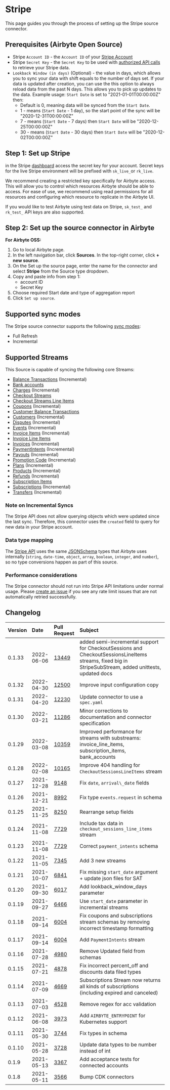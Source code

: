# Stripe

This page guides you through the process of setting up the Stripe source connector.



## Prerequisites (Airbyte Open Source)

* Stripe `Account ID` - the `Account ID` of your [Stripe Account](https://dashboard.stripe.com/settings/account)
* Stripe `Secret Key` - the `Secret Key` to be used with [authorized API calls](https://dashboard.stripe.com/apikeys) to retrieve your Stripe data. 
* `Lookback Window (in days)` (Optional) - the value in days, which allows you to sync your data with shift equals to the number of days set. If your data is updated after creation, you can use the this option to always reload data from the past N days. This allows you to pick up updates to the data. 
Example usage: `Start Date` is set to "2021-01-01T00:00:00Z" then:
    * Default is 0, meaning data will be synced from the `Start Date`.
    * 1 - means (`Start Date` - 1 day), so the start point of the sync will be "2020-12-31T00:00:00Z"
    * 7 - means (`Start Date` - 7 days) then `Start Date` will be "2020-12-25T00:00:00Z"
    * 30 - means (`Start Date` - 30 days) then `Start Date` will be "2020-12-02T00:00:00Z"
        
## Step 1: Set up Stripe

in the Stripe [dashboard](https://dashboard.stripe.com/apikeys) access the secret key for your account. Secret keys for the live Stripe environment will be prefixed with `sk_live_`or `rk_live`.

We recommend creating a restricted key specifically for Airbyte access. This will allow you to control which resources Airbyte should be able to access. For ease of use, we recommend using read permissions for all resources and configuring which resource to replicate in the Airbyte UI.

If you would like to test Airbyte using test data on Stripe, `sk_test_` and `rk_test_` API keys are also supported.

## Step 2: Set up the source connector in Airbyte

**For Airbyte OSS:**

1. Go to local Airbyte page.
2. In the left navigation bar, click **Sources**. In the top-right corner, click **+ new source**. 
3. On the Set up the source page, enter the name for the connector and select **Stripe** from the Source type dropdown.
4. Copy and paste info from step 1:
   * account ID 
   * Secret Key
5. Choose required Start date and type of aggregation report
6. Click `Set up source`.

## Supported sync modes

The Stripe source connector supports the following [sync modes](https://docs.airbyte.com/cloud/core-concepts#connection-sync-modes):
 - Full Refresh
 - Incremental


## Supported Streams

This Source is capable of syncing the following core Streams:

* [Balance Transactions](https://stripe.com/docs/api/balance_transactions/list) \(Incremental\)
* [Bank accounts](https://stripe.com/docs/api/customer_bank_accounts/list)
* [Charges](https://stripe.com/docs/api/charges/list) \(Incremental\)
* [Checkout Streams](https://stripe.com/docs/api/checkout/sessions/list) 
* [Checkout Streams Line Items](https://stripe.com/docs/api/checkout/sessions/line_items)
* [Coupons](https://stripe.com/docs/api/coupons/list) \(Incremental\)
* [Customer Balance Transactions](https://stripe.com/docs/api/customer_balance_transactions/list)
* [Customers](https://stripe.com/docs/api/customers/list) \(Incremental\)
* [Disputes](https://stripe.com/docs/api/disputes/list) \(Incremental\)
* [Events](https://stripe.com/docs/api/events/list) \(Incremental\)
* [Invoice Items](https://stripe.com/docs/api/invoiceitems/list) \(Incremental\)
* [Invoice Line Items](https://stripe.com/docs/api/invoices/invoice_lines)
* [Invoices](https://stripe.com/docs/api/invoices/list) \(Incremental\)
* [PaymentIntents](https://stripe.com/docs/api/payment_intents/list) \(Incremental\)
* [Payouts](https://stripe.com/docs/api/payouts/list) \(Incremental\)
* [Promotion Code](https://stripe.com/docs/api/promotion_codes/list) \(Incremental\)
* [Plans](https://stripe.com/docs/api/plans/list) \(Incremental\)
* [Products](https://stripe.com/docs/api/products/list) \(Incremental\)
* [Refunds](https://stripe.com/docs/api/refunds/list) \(Incremental\)
* [Subscription Items](https://stripe.com/docs/api/subscription_items/list)
* [Subscriptions](https://stripe.com/docs/api/subscriptions/list) \(Incremental\)
* [Transfers](https://stripe.com/docs/api/transfers/list) \(Incremental\)

### Note on Incremental Syncs

The Stripe API does not allow querying objects which were updated since the last sync. Therefore, this connector uses the `created` field to query for new data in your Stripe account.

### Data type mapping

The [Stripe API](https://stripe.com/docs/api) uses the same [JSONSchema](https://json-schema.org/understanding-json-schema/reference/index.html) types that Airbyte uses internally \(`string`, `date-time`, `object`, `array`, `boolean`, `integer`, and `number`\), so no type conversions happen as part of this source.

### Performance considerations

The Stripe connector should not run into Stripe API limitations under normal usage. Please [create an issue](https://github.com/airbytehq/airbyte/issues) if you see any rate limit issues that are not automatically retried successfully.

## Changelog

| Version | Date       | Pull Request | Subject                                                                                                                                                |
|:--------|:-----------| :--- |:-------------------------------------------------------------------------------------------------------------------------------------------------------|
| 0.1.33  | 2022-06-06 | [13449](https://github.com/airbytehq/airbyte/pull/13449) | added semi-incremental support for CheckoutSessions and CheckoutSessionsLineItems streams, fixed big in StripeSubStream, added unittests, updated docs |
| 0.1.32  | 2022-04-30 | [12500](https://github.com/airbytehq/airbyte/pull/12500) | Improve input configuration copy                                                                                                                       |
| 0.1.31  | 2022-04-20 | [12230](https://github.com/airbytehq/airbyte/pull/12230) | Update connector to use a `spec.yaml`                                                                                                                  |
| 0.1.30  | 2022-03-21 | [11286](https://github.com/airbytehq/airbyte/pull/11286) | Minor corrections to documentation and connector specification                                                                                         |
| 0.1.29  | 2022-03-08 | [10359](https://github.com/airbytehq/airbyte/pull/10359) | Improved performance for streams with substreams: invoice_line_items, subscription_items, bank_accounts                                                |
| 0.1.28  | 2022-02-08 | [10165](https://github.com/airbytehq/airbyte/pull/10165) | Improve 404 handling for `CheckoutSessionsLineItems` stream                                                                                            |
| 0.1.27  | 2021-12-28 | [9148](https://github.com/airbytehq/airbyte/pull/9148) | Fix `date`, `arrival\_date` fields                                                                                                                     |
| 0.1.26  | 2021-12-21 | [8992](https://github.com/airbytehq/airbyte/pull/8992) | Fix type `events.request` in schema                                                                                                                    |
| 0.1.25  | 2021-11-25 | [8250](https://github.com/airbytehq/airbyte/pull/8250) | Rearrange setup fields                                                                                                                                 |
| 0.1.24  | 2021-11-08 | [7729](https://github.com/airbytehq/airbyte/pull/7729) | Include tax data in `checkout_sessions_line_items` stream                                                                                              |
| 0.1.23  | 2021-11-08 | [7729](https://github.com/airbytehq/airbyte/pull/7729) | Correct `payment_intents` schema                                                                                                                       |
| 0.1.22  | 2021-11-05 | [7345](https://github.com/airbytehq/airbyte/pull/7345) | Add 3 new streams                                                                                                                                      |
| 0.1.21  | 2021-10-07 | [6841](https://github.com/airbytehq/airbyte/pull/6841) | Fix missing `start_date` argument + update json files for SAT                                                                                          |
| 0.1.20  | 2021-09-30 | [6017](https://github.com/airbytehq/airbyte/pull/6017) | Add lookback\_window\_days parameter                                                                                                                   |
| 0.1.19  | 2021-09-27 | [6466](https://github.com/airbytehq/airbyte/pull/6466) | Use `start_date` parameter in incremental streams                                                                                                      |
| 0.1.18  | 2021-09-14 | [6004](https://github.com/airbytehq/airbyte/pull/6004) | Fix coupons and subscriptions stream schemas by removing incorrect timestamp formatting                                                                |
| 0.1.17  | 2021-09-14 | [6004](https://github.com/airbytehq/airbyte/pull/6004) | Add `PaymentIntents` stream                                                                                                                            |
| 0.1.16  | 2021-07-28 | [4980](https://github.com/airbytehq/airbyte/pull/4980) | Remove Updated field from schemas                                                                                                                      |
| 0.1.15  | 2021-07-21 | [4878](https://github.com/airbytehq/airbyte/pull/4878) | Fix incorrect percent\_off and discounts data filed types                                                                                              |
| 0.1.14  | 2021-07-09 | [4669](https://github.com/airbytehq/airbyte/pull/4669) | Subscriptions Stream now returns all kinds of subscriptions \(including expired and canceled\)                                                         |
| 0.1.13  | 2021-07-03 | [4528](https://github.com/airbytehq/airbyte/pull/4528) | Remove regex for acc validation                                                                                                                        |
| 0.1.12  | 2021-06-08 | [3973](https://github.com/airbytehq/airbyte/pull/3973) | Add `AIRBYTE_ENTRYPOINT` for Kubernetes support                                                                                                        |
| 0.1.11  | 2021-05-30 | [3744](https://github.com/airbytehq/airbyte/pull/3744) | Fix types in schema                                                                                                                                    |
| 0.1.10  | 2021-05-28 | [3728](https://github.com/airbytehq/airbyte/pull/3728) | Update data types to be number instead of int                                                                                                          |
| 0.1.9   | 2021-05-13 | [3367](https://github.com/airbytehq/airbyte/pull/3367) | Add acceptance tests for connected accounts                                                                                                            |
| 0.1.8   | 2021-05-11 | [3566](https://github.com/airbytehq/airbyte/pull/3368) | Bump CDK connectors                                                                                                                                    |

